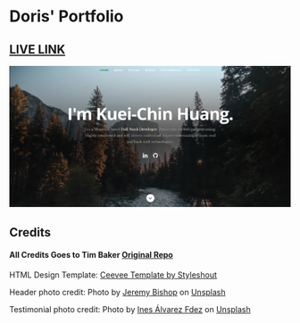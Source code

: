 # Doris' Portfolio

## <a href="https://doris-portfolio.netlify.app/">LIVE LINK</a>

![Doris' ReactJS Resume Website](resume-screenshot.png?raw=true "Doris' ReactJS Resume Website")

## Credits

#### All Credits Goes to Tim Baker <a href='https://github.com/tbakerx/react-resume-template'>Original Repo</a>

HTML Design Template:
<a href="https://www.styleshout.com/free-templates/ceevee/">Ceevee Template by Styleshout</a>

Header photo credit:
<span>Photo by <a href="https://unsplash.com/@jeremybishop?utm_source=unsplash&amp;utm_medium=referral&amp;utm_content=creditCopyText">Jeremy Bishop</a> on <a href="https://unsplash.com/?utm_source=unsplash&amp;utm_medium=referral&amp;utm_content=creditCopyText">Unsplash</a></span>

Testimonial photo credit:
<span>Photo by <a href="https://unsplash.com/@powwpic?utm_source=unsplash&amp;utm_medium=referral&amp;utm_content=creditCopyText">Ines Álvarez Fdez</a> on <a href="https://unsplash.com/@powwpic?utm_source=unsplash&amp;utm_medium=referral&amp;utm_content=creditCopyText">Unsplash</a></span>
